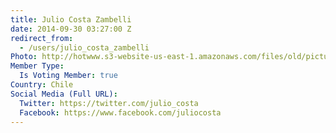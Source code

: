 ```yaml
---
title: Julio Costa Zambelli
date: 2014-09-30 03:27:00 Z
redirect_from:
  - /users/julio_costa_zambelli
Photo: http://hotwww.s3-website-us-east-1.amazonaws.com/files/old/pictures/picture-222-1432073168.jpg
Member Type:
  Is Voting Member: true
Country: Chile
Social Media (Full URL):
  Twitter: https://twitter.com/julio_costa
  Facebook: https://www.facebook.com/juliocosta
---
```


